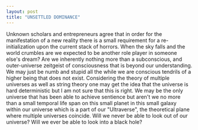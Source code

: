 ```yaml
---
layout: post
title: "UNSETTLED DOMINANCE"
---
```

Unknown scholars and entrepreneurs agree that in order for the manifestation of a new reality there is a small requirement for a re-initialization upon the current stack of horrors. When the sky falls and the world crumbles are we expected to be another role player in someone else's dream? Are we inherently nothing more than a subconscious, and outer-universe zeitgeist of consciousness that is beyond our understanding. We may just be numb and stupid all the while we are conscious tendrils of a higher being that does not exist. Considering the theory of multiple universes as well as string theory one may get the idea that the universe is hard deterministic but I am not sure that this is right. We may be the only universe that has been able to achieve sentience but aren't we no more than a small temporal life span on this small planet in this small galaxy within our universe which is a part of our "Ultraverse", the theoretical plane where multiple universes coincide.  Will we never be able to look out of our universe? Will we ever be able to look into a black hole?  
